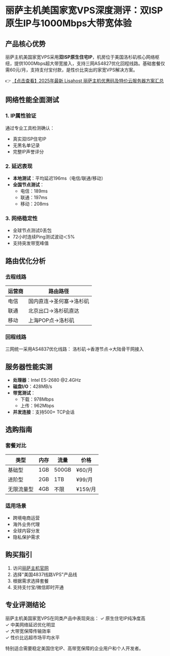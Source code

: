 # 丽萨主机美国家宽VPS深度测评：双ISP原生IP与1000Mbps大带宽体验

## 产品核心优势
丽萨主机美国家宽VPS采用**双ISP原生住宅IP**，机房位于美国洛杉矶核心网络枢纽，提供1000Mbps超大带宽接入，支持三网AS4827优化回程线路。基础套餐仅需60元/月，支持支付宝付款，是性价比突出的家宽VPS解决方案。

👉 [【点击查看】2025年最新 Lisahost 丽萨主机优惠码及特价云服务器方案汇总](https://bit.ly/lisazhuji)

## 网络性能全面测试
### 1. IP属性验证
通过专业工具检测确认：
- 真实双ISP住宅IP
- 无黑名单记录
- 完整IP声誉评分

### 2. 延迟表现
- **本地测试**：平均延迟196ms（电信/联通/移动）
- **全国节点测试**：
  - 电信：189ms 
  - 联通：197ms
  - 移动：208ms

### 3. 网络稳定性
- 全球节点测试0丢包
- 72小时连续Ping测试波动＜5%
- 支持突发带宽峰值

## 路由优化分析
### 去程线路
| 运营商 | 路由路径 |
|--------|----------|
| 电信   | 国内直连→圣何塞→洛杉矶 |
| 联通   | 北京出口→洛杉矶直达 |
| 移动   | 上海POP点→洛杉矶 |

### 回程线路
三网统一采用AS4837优化线路：
洛杉矶→香港节点→大陆骨干网接入

## 服务器性能实测
- **处理器**：Intel E5-2680 @2.4GHz
- **磁盘I/O**：428MB/s
- **带宽测试**：
  - 下载：978Mbps
  - 上传：962Mbps
- **并发连接**：支持500+ TCP会话

## 选购指南
### 套餐对比
| 类型       | 内存 | 流量   | 价格   |
|------------|------|--------|--------|
| 基础型     | 1GB  | 500GB  | ¥60/月 |
| 进阶型     | 2GB  | 1TB    | ¥99/月 |
| 无限流量型 | 4GB  | 不限   | ¥159/月|

### 适用场景
- 跨境电商运营
- 海外业务代理
- 全球内容分发
- 隐私保护需求

## 购买指引
1. 访问[丽萨主机官网](https://bit.ly/lisazhuji)
2. 选择"美国4837线路VPS"产品线
3. 根据需求选择套餐
4. 支持支付宝/微信即时开通

## 专业评测结论
丽萨主机美国家宽VPS在同类产品中表现突出：
✓ 原生住宅IP纯净度高  
✓ 中美网络延迟优化明显  
✓ 大带宽保障传输效率  
✓ 性价比远超市场平均水平  

特别适合需要稳定美国住宅IP、高带宽保障的企业用户和个人开发者。